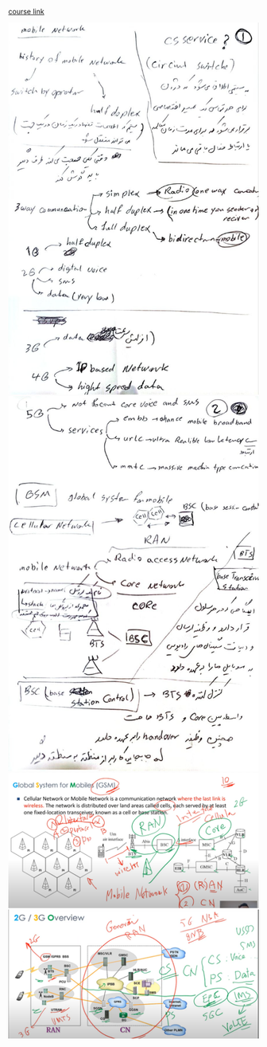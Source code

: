 [course link](https://youtu.be/osCB35AMwJc?si=61inEQqvnCrMFSeW)

![](./1.jpg)
![](./2.jpg)
![](./gsm.png)
![](./2g-3g-overview.png)
